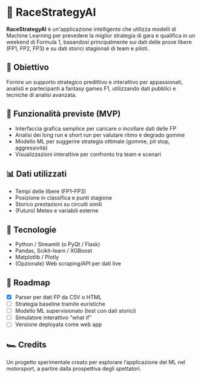 # 🏁 RaceStrategyAI

**RaceStrategyAI** è un'applicazione intelligente che utilizza modelli di Machine Learning per prevedere la miglior strategia di gara e qualifica in un weekend di Formula 1, basandosi principalmente sui dati delle prove libere (FP1, FP2, FP3) e su dati storici stagionali di team e piloti.

## 🎯 Obiettivo

Fornire un supporto strategico predittivo e interattivo per appassionati, analisti e partecipanti a fantasy games F1, utilizzando dati pubblici e tecniche di analisi avanzata.

## 🔧 Funzionalità previste (MVP)
- Interfaccia grafica semplice per caricare o incollare dati delle FP
- Analisi dei long run e short run per valutare ritmo e degrado gomme
- Modello ML per suggerire strategia ottimale (gomme, pit stop, aggressività)
- Visualizzazioni interattive per confronto tra team e scenari

## 📊 Dati utilizzati
- Tempi delle libere (FP1–FP3)
- Posizione in classifica e punti stagione
- Storico prestazioni su circuiti simili
- (Futuro) Meteo e variabili esterne

## 🧠 Tecnologie
- Python / Streamlit (o PyQt / Flask)
- Pandas, Scikit-learn / XGBoost
- Matplotlib / Plotly
- (Opzionale) Web scraping/API per dati live

## 🚀 Roadmap
- [x] Parser per dati FP da CSV o HTML
- [ ] Strategia baseline tramite euristiche
- [ ] Modello ML supervisionato (test con dati storici)
- [ ] Simulatore interattivo “what if”
- [ ] Versione deployata come web app

## 🏎️ Credits
Un progetto sperimentale creato per esplorare l’applicazione del ML nel motorsport, a partire dalla prospettiva degli spettatori.

